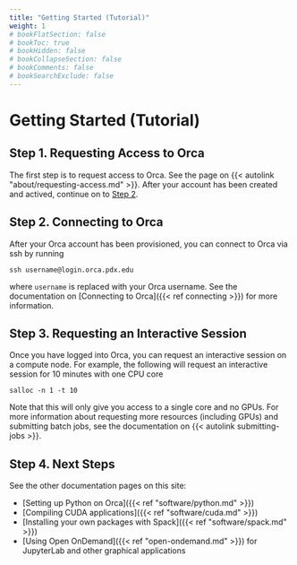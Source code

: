 ```yaml
---
title: "Getting Started (Tutorial)"
weight: 1
# bookFlatSection: false
# bookToc: true
# bookHidden: false
# bookCollapseSection: false
# bookComments: false
# bookSearchExclude: false
---
```


# Getting Started (Tutorial)

## Step 1. Requesting Access to Orca

The first step is to request access to Orca.
See the page on {{< autolink "about/requesting-access.md" >}}.
After your account has been created and actived, continue on to [Step 2](#step-2-connecting-to-orca).

## Step 2. Connecting to Orca

After your Orca account has been provisioned, you can connect to Orca via ssh by running
```
ssh username@login.orca.pdx.edu
```
where `username` is replaced with your Orca username.
See the documentation  on [Connecting to Orca]({{< ref connecting >}}) for more information.

## Step 3. Requesting an Interactive Session

Once you have logged into Orca, you can request an interactive session on a compute node.
For example, the following will request an interactive session for 10 minutes with one CPU core
```
salloc -n 1 -t 10
```
Note that this will only give you access to a single core and no GPUs.
For more information about requesting more resources (including GPUs) and submitting batch jobs, see the documentation on {{< autolink submitting-jobs >}}.

## Step 4. Next Steps

See the other documentation pages on this site:

* [Setting up Python on Orca]({{< ref "software/python.md" >}})
* [Compiling CUDA applications]({{< ref "software/cuda.md" >}})
* [Installing your own packages with Spack]({{< ref "software/spack.md" >}})
* [Using Open OnDemand]({{< ref "open-ondemand.md" >}}) for JupyterLab and other graphical applications

